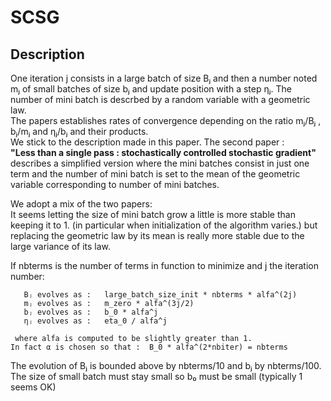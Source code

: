 # SCSG

## Description

One iteration j consists in a large batch of size Bⱼ and then a number noted mⱼ of small batches
of size bⱼ and update position with a step ηⱼ.
The number of mini batch is descrbed by a random variable with a geometric law.  
The papers establishes rates of convergence depending on the ratio
mⱼ/Bⱼ , bⱼ/mⱼ and ηⱼ/bⱼ and their products.  
We stick to the description made in this paper. The second paper :  
 **"Less than a single pass : stochastically controlled stochastic gradient"**  
describes a simplified version where the mini batches consist in just one term
and the number of mini batch is set to the mean of the geometric variable corresponding to
number of mini batches.  

We adopt a mix of the two papers:  
It seems letting the size of mini batch grow a little is more stable than keeping it to 1.
(in particular when initialization of the algorithm varies.)
but replacing the geometric law by its mean is really more stable due to the large variance of its law.

If nbterms is the number of terms in function to minimize and j the iteration number:

       Bⱼ evolves as :   large_batch_size_init * nbterms * alfa^(2j)
       mⱼ evolves as :   m_zero * alfa^(3j/2)
       bⱼ evolves as :   b_0 * alfa^j
       ηⱼ evolves as :   eta_0 / alfa^j
     
     where alfa is computed to be slightly greater than 1.  
    In fact α is chosen so that :  B_0 * alfa^(2*nbiter) = nbterms

The evolution of Bⱼ is bounded above by nbterms/10 and bⱼ by nbterms/100.  
The size of small batch must stay small so b₀ must be small (typically 1 seems OK)
